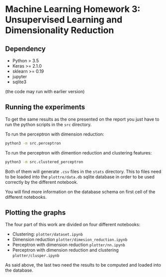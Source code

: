 # Machine Learning Homework 3: Unsupervised Learning and Dimensionality Reduction

## Dependency

 - Python > 3.5
 - Keras >= 2.1.0
 - sklearn >= 0.19
 - jupyter
 - sqlite3
 
(the code may run with earlier version)

## Running the experiments

To get the same results as the one presented 
on the report you just have to run the python
scripts in the `src` directory.

To run the perceptron with dimension reduction:
```bash
python3 -m src.perceptron
```

To run the perceptron with dimention reduction
and clustering features:
```bash
python3 -m src.clustered_perceptron
```

Both of them will generate `.csv` files in the 
`stats` directory. This to files need to be loaded
into the `plottre/data.db` sqlite database
in order to be used correctly by the different
notebook.

You will find more information on the database
schema on first cell of the different notebooks. 

## Plotting the graphs

The four part of this work are divided on four
different notebooks:

 - Clustering: `plotter/dataset.ipynb`
 - Dimension reduction `plotter/dimesion_reduction.ipynb`
 - Perceptron with dimension reduction `plotter/nn.ipynb`
 - Perceptron with dimension reduction and clustering `plotter/clusper.ipynb`

As said above, the last two need the results
to be computed and loaded into the database.
